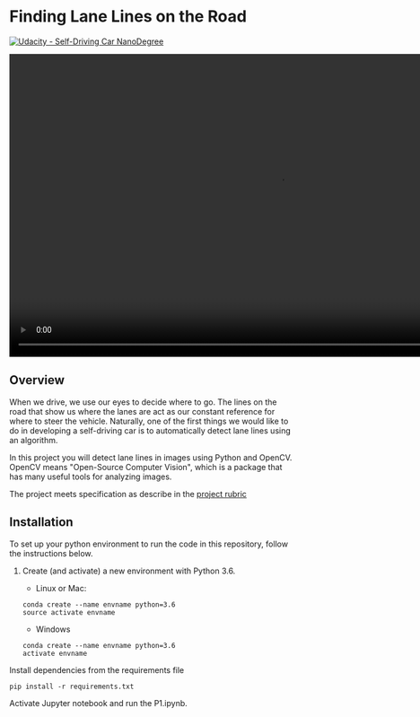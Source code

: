 # **Finding Lane Lines on the Road** 
[![Udacity - Self-Driving Car NanoDegree](https://s3.amazonaws.com/udacity-sdc/github/shield-carnd.svg)](http://www.udacity.com/drive)

<!-- <img src="examples/laneLines_thirdPass.jpg" width="480" alt="Combined Image" /> -->
<video width="960" height="540" autoplay>
  <source src="./test_videos_output/solidWhiteRight.mp4" type="video/mp4">
</video>

Overview
---

When we drive, we use our eyes to decide where to go.  The lines on the road that show us where the lanes are act as our constant reference for where to steer the vehicle.  Naturally, one of the first things we would like to do in developing a self-driving car is to automatically detect lane lines using an algorithm.

In this project you will detect lane lines in images using Python and OpenCV.  OpenCV means "Open-Source Computer Vision", which is a package that has many useful tools for analyzing images.  

The project meets specification as describe in the [project rubric](https://review.udacity.com/#!/rubrics/322/view)



Installation
---


To set up your python environment to run the code in this repository, follow the instructions below.

1. Create (and activate) a new environment with Python 3.6.

    * Linux or Mac:
    ```
    conda create --name envname python=3.6
    source activate envname
    ```

    * Windows
    ```
    conda create --name envname python=3.6 
    activate envname
    ```

Install dependencies from the requirements file
```
pip install -r requirements.txt
```

Activate Jupyter notebook and run the P1.ipynb.

